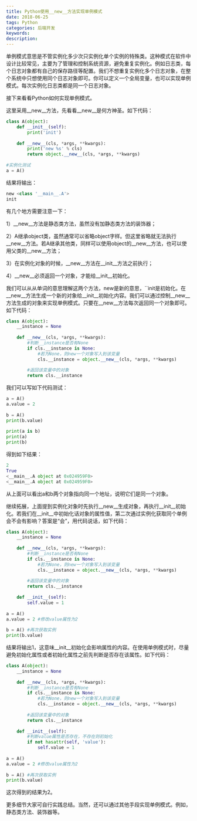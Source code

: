 ```yaml
---
title: Python使用__new__方法实现单例模式
date: 2018-06-25
tags: Python
categories: 后端开发
keywords: 
description: 
---
```



单例模式意思是不管实例化多少次只实例化单个实例的特殊类。这种模式在软件中设计比较常见，主要为了管理和控制系统资源，避免重复实例化。例如日志类，每个日志对象都有自己的保存路径等配置。我们不想重复实例化多个日志对象，在整个系统中只想使用同个日志对象即可。你可以定义一个全局变量，也可以实现单例模式。每次实例化日志类都是同一个日志对象。

接下来看看Python如何实现单例模式。

这里采用__new__方法，先看看__new__是何方神圣。如下代码：

```python
class A(object):
    def __init__(self):
        print('init')
        
    def __new__(cls, *args, **kwargs):
        print('new %s' % cls)
        return object.__new__(cls, *args, **kwargs)
        
#实例化测试
a = A()
```



结果将输出：

```python
new <class '__main__.A'>
init
```



有几个地方需要注意一下：

1）__new__方法是静态类方法，虽然没有加静态类方法的装饰器；

2）A继承object类，虽然通常可以省略object字样。但这里省略就无法执行__new__方法。若A继承其他类，同样可以使用object的__new__方法，也可以使用父类的__new__方法；

3）在实例化对象的时候，__new__方法在__init__方法之前执行；

4）__new__必须返回一个对象，才能给__init__初始化。



我们可以从从单词的意思理解这两个方法，new是新的意思，``init是初始化。在__new__方法生成一个新的对象给__init__初始化内容。我们可以通过控制__new__方法生成的对象来实现单例模式。只要在__new__方法每次返回同一个对象即可。如下代码：

```python
class A(object):
    __instance = None
    
    def __new__(cls, *args, **kwargs):
        #判断__instance是否有None
        if cls.__instance is None:
            #若为None，则new一个对象写入到该变量
            cls.__instance = object.__new__(cls, *args, **kwargs)
            
        #返回该变量中的对象
        return cls.__instance
```



我们可以写如下代码测试：

```python
a = A()
a.value = 2
 
b = A()
print(b.value)
 
print(a is b)
print(a)
print(b)
```



得到如下结果：

```python
2
True
<__main__.A object at 0x024959F0>
<__main__.A object at 0x024959F0>
```



从上面可以看出a和b两个对象指向同一个地址，说明它们是同一个对象。

继续拓展，上面提到实例化对象时先执行__new__生成对象，再执行__init__初始化。若我们在__init__中初始化话对象的属性值，第二次通过实例化获取同个单例会不会有影响？答案是“会”，用代码说话，如下代码：

```python
class A(object):
    __instance = None
        
    def __new__(cls, *args, **kwargs):
        #判断__instance是否有None
        if cls.__instance is None:
            #若为None，则new一个对象写入到该变量
            cls.__instance = object.__new__(cls, *args, **kwargs)
            
        #返回该变量中的对象
        return cls.__instance
        
    def __init__(self):
        self.value = 1
        
a = A()
a.value = 2 #修改value属性为2
 
b = A() #再次获取实例
print(b.value)
```



结果将输出1，这意味__init__初始化会影响属性的内容。在使用单例模式时，尽量避免初始化属性或者初始化属性之前先判断是否存在该属性。如下代码：

```python
class A(object):
    __instance = None
        
    def __new__(cls, *args, **kwargs):
        #判断__instance是否有None
        if cls.__instance is None:
            #若为None，则new一个对象写入到该变量
            cls.__instance = object.__new__(cls, *args, **kwargs)
            
        #返回该变量中的对象
        return cls.__instance
        
    def __init__(self):
        #判断value属性是否存在，不存在则初始化
        if not hasattr(self, 'value'):
            self.value = 1
        
a = A()
a.value = 2 #修改value属性为2
 
b = A() #再次获取实例
print(b.value)
```



这次得到的结果为2。

更多细节大家可自行实践总结。当然，还可以通过其他手段实现单例模式。例如，静态类方法、装饰器等。
